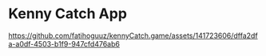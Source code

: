 # Kenny Catch App
https://github.com/fatihoguuz/kennyCatch.game/assets/141723606/dffa2dfa-a0df-4503-b1f9-947cfd476ab6
